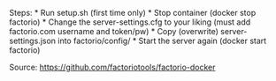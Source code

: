 Steps:
    * Run setup.sh (first time only)
    * Stop container (docker stop factorio)
    * Change the server-settings.cfg to your liking (must add factorio.com username and token/pw)
    * Copy (overwrite) server-settings.json into factorio/config/
    * Start the server again (docker start factorio)

Source: https://github.com/factoriotools/factorio-docker

